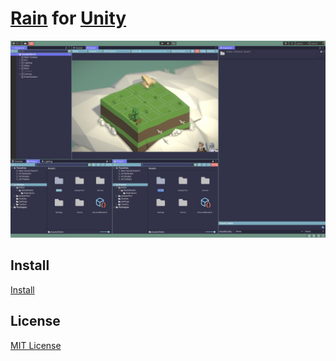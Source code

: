 # [Rain](https://github.com/85clab0/rain-theme) for [Unity](https://unity.com/ja)

![Screenshot](./screenshot.png)

## Install

[Install](INSTALL.md)

## License

[MIT License](LICENSE)